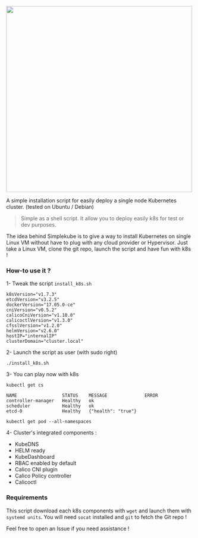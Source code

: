 <img src="https://i.imgur.com/gMGVimd.png" width="500">

A simple installation script for easily deploy a single node Kubernetes cluster. (tested on Ubuntu / Debian)

> Simple as a shell script. It allow you to deploy easily k8s for test or dev purposes.

The idea behind Simplekube is to give a way to install Kubernetes on single Linux VM without have to plug with any cloud provider or Hypervisor. Just take a Linux VM, clone the git repo, launch the script and have fun with k8s !

### How-to use it ?

1- Tweak the script `install_k8s.sh`
 
 ```
k8sVersion="v1.7.3"
etcdVersion="v3.2.5"
dockerVersion="17.05.0-ce"
cniVersion="v0.5.2"
calicoCniVersion="v1.10.0"
calicoctlVersion="v1.3.0"
cfsslVersion="v1.2.0"
helmVersion="v2.6.0"
hostIP="internalIP"
clusterDomain="cluster.local"
 ```
2- Launch the script as user (with sudo right)

`./install_k8s.sh`

3- You can play now with k8s 

```
kubectl get cs 

NAME                 STATUS    MESSAGE              ERROR
controller-manager   Healthy   ok
scheduler            Healthy   ok
etcd-0               Healthy   {"health": "true"}

kubectl get pod --all-namespaces

```
4- Cluster's integrated components :

  - KubeDNS
  - HELM ready
  - KubeDashboard
  - RBAC enabled by default
  - Calico CNI plugin
  - Calico Policy controller 
  - Calicoctl

### Requirements

This script download each k8s components with `wget` and launch them with `systemd units`. 
You will need `socat` installed and `git` to fetch the Git repo !

Feel free to open an Issue if you need assistance !

